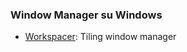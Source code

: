 
### Window Manager su Windows

- [Workspacer](https://workspacer.org/screenshots/): Tiling window manager
